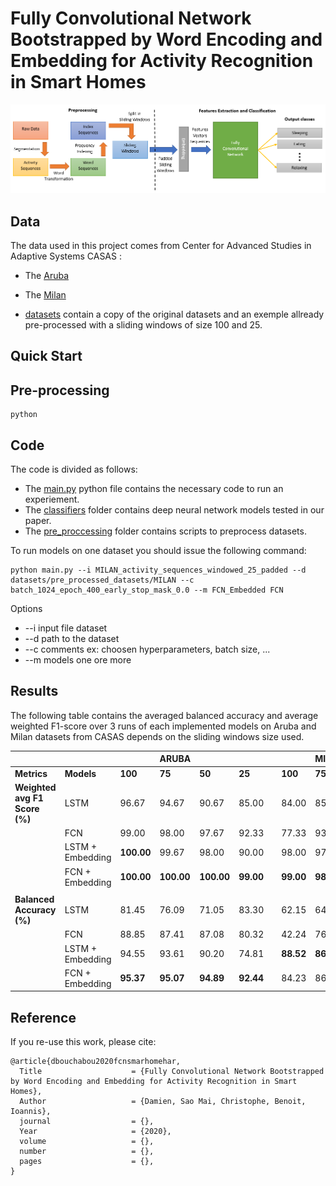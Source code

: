 # Fully Convolutional Network Bootstrapped by Word Encoding and Embedding for Activity Recognition in Smart Homes

![Framework Architecture](https://github.com/dbouchabou/Fully-Convolutional-Network-Smart-Homes/blob/master/png/fcn_framework.png)

## Data 
The data used in this project comes from Center for Advanced Studies in Adaptive Systems CASAS : 

* The [Aruba](http://casas.wsu.edu/datasets/aruba.zip)
* The [Milan](http://casas.wsu.edu/datasets/milan.zip)

* [datasets](https://github.com/dbouchabou/Fully-Convolutional-Network-Smart-Homes/blob/master/datasets) contain a copy of the original datasets and an exemple allready pre-processed with a sliding windows of size 100 and 25.

## Quick Start


## Pre-processing

```
python  
```

## Code

The code is divided as follows: 
* The [main.py](https://github.com/dbouchabou/Fully-Convolutional-Network-Smart-Homes/blob/master/main.py) python file contains the necessary code to run an experiement.
* The [classifiers](https://github.com/dbouchabou/Fully-Convolutional-Network-Smart-Homes/blob/master/classifiers) folder contains deep neural network models tested in our paper.
* The [pre_proccessing](https://github.com/dbouchabou/Fully-Convolutional-Network-Smart-Homes/blob/master/pre_processing) folder contains scripts to preprocess datasets.


To run models on one dataset you should issue the following command: 
```
python main.py --i MILAN_activity_sequences_windowed_25_padded --d datasets/pre_processed_datasets/MILAN --c batch_1024_epoch_400_early_stop_mask_0.0 --m FCN_Embedded FCN 
``` 
Options
* --i input file dataset
* --d path to the dataset
* --c comments ex: choosen hyperparameters, batch size, ...
* --m models one ore more


## Results

The following table contains the averaged balanced accuracy and average weighted F1-score over 3 runs of each implemented models on Aruba and Milan datasets from CASAS depends on the sliding windows size used.



|                             |                 |           |ARUBA     |          |          |   |           |MILAN     |          |          |
|-----------------------------|-----------------|-----------|----------|----------|----------|---|-----------|----------|----------|----------|
|**Metrics**                  |**Models**       |**100**    |**75**    |**50**    |**25**    |   |**100**    |**75**    |**50**    |**25**    |
|**Weighted avg F1 Score (%)**|LSTM             |96.67      |94.67     |90.67     |85.00     |   |84.00      |85.67     |75.33     |64.00     |
|                             |FCN              |99.00      |98.00     |97.67     |92.33     |   |77.33      |93.67     |88.33     |83.67     |
|                             |LSTM + Embedding |**100.00** |99.67     |98.00     |90.00     |   |98.00      |97.00     |93.00     |73.67     |
|                             |FCN + Embedding  |**100.00** |**100.00**|**100.00**|**99.00** |   |**99.00**  |**98.00** |**97.00** |**94.33** |
|                             |                 |           |          |          |          |   |           |          |          |          |
|**Balanced Accuracy (%)**    |LSTM             |81.45      |76.09     |71.05     |83.30     |   |62.15      |64.95     |55.70     |43.29     |
|                             |FCN              |88.85      |87.41     |87.08     |80.32     |   |42.24      |76.41     |71.82     |71.34     |
|                             |LSTM + Embedding |94.55      |93.61     |90.20     |74.81     |   |**88.52**  |**86.77** |82.05     |59.35     |
|                             |FCN + Embedding  |**95.37**  |**95.07** |**94.89** |**92.44** |   |84.23      |86.64     |**87.83** |**90.86** |

## Reference

If you re-use this work, please cite:

```
@article{dbouchabou2020fcnsmarhomehar,
  Title                    = {Fully Convolutional Network Bootstrapped by Word Encoding and Embedding for Activity Recognition in Smart Homes},
  Author                   = {Damien, Sao Mai, Christophe, Benoit, Ioannis},
  journal                  = {},
  Year                     = {2020},
  volume                   = {},
  number                   = {},
  pages                    = {},
}
```

